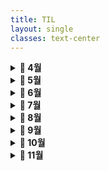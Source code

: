 ```yaml
---
title: TIL
layout: single
classes: text-center
---
```



<details>
  <summary><strong>📅 4월</strong></summary>
  
  <details>
    <summary><strong>[week 1] 2025.04.24 - 2025.04.25</strong></summary>

      <a href="/2025/04/24/til-w1-basic.html">2025.04.24(목) 웹 개발 기초 지식</a><br>
      <a href="/2025/04/25/til-w1-modules.html">2025.04.25(금) 모듈 시스템</a><br>

  </details>

  <details>
    <summary><strong>[week 2] 2025.04.28 - 2025.05.02</strong></summary>

      <a href="/2025/04/28/til-w2-oop.html">2025.04.28(월)</a><br>

  </details>
  
</details>


<details>
  <summary><strong>📅 5월</strong></summary>
  
  <details>
    <summary><strong>[week 3] 2025.05.05 ~ 2025.05.09</strong></summary>

      <a href="/2025/05/09-til-w3-unixcmd.html">2025.05.09(금) 유닉스 커맨드</a><br>

  </details>

  <details>
    <summary><strong>[week 4] 2025.05.12 - 2025.05.16</strong></summary>

  </details>

  <details>
    <summary><strong>[week 5] 2025.05.19 - 2025.05.23</strong></summary>

  </details>

  <details>
    <summary><strong>[week 6] 2025.05.26 - 2025.05.30</strong></summary>

  </details>

  
</details>



<details>
  <summary><strong>📅 6월</strong></summary>

  <details>
    <summary><strong>[week 7] 2025.06.02 - 2025.06.06</strong></summary>

  </details>

  <details>
    <summary><strong>[week 8] 2025.06.09 - 2025.06.13</strong></summary>

  </details>

  <details>
    <summary><strong>[week 9] 2025.06.16 - 2025.06.20</strong></summary>

  </details>

  <details>
    <summary><strong>[week 10] 2025.06.23 - 2025.06.27</strong></summary>

  </details>

</details>



<details>
  <summary><strong>📅 7월</strong></summary>

  <details>
    <summary><strong>[week 11] 2025.06.30 - 2025.07.04</strong></summary>

  </details>

  <details>
    <summary><strong>[week 12] 2025.07.07 - 2025.07.11</strong></summary>

  </details>

  <details>
    <summary><strong>[week 13] 2025.07.14 - 2025.07.18</strong></summary>

  </details>

  <details>
    <summary><strong>[week 14] 2025.07.21 - 2025.07.25</strong></summary>

  </details>

  <details>
    <summary><strong>[week 15] 2025.07.28 - 2025.08.01</strong></summary>

  </details>

</details>



<details>
  <summary><strong>📅 8월</strong></summary>

  <details>
    <summary><strong>[week 16] 2025.08.04 - 2025.08.08</strong></summary>

  </details>

  <details>
    <summary><strong>[week 17] 2025.08.11 - 2025.08.15</strong></summary>

  </details>

  <details>
    <summary><strong>[week 18] 2025.08.18 - 2025.08.22</strong></summary>

  </details>

  <details>
    <summary><strong>[week 19] 2025.08.25 - 2025.08.29</strong></summary>

  </details>

</details>



<details>
  <summary><strong>📅 9월</strong></summary>

  <details>
    <summary><strong>[week 20] 2025.09.01 - 2025.09.05</strong></summary>

  </details>

  <details>
    <summary><strong>[week 21] 2025.09.08 - 2025.09.12</strong></summary>

  </details>

  <details>
    <summary><strong>[week 22] 2025.09.15 - 2025.09.19</strong></summary>

  </details>

  <details>
    <summary><strong>[week 23] 2025.09.22 - 2025.09.26</strong></summary>

  </details>

</details>



<details>
  <summary><strong>📅 10월</strong></summary>

  <details>
    <summary><strong>[week 24] 2025.09.29 - 2025.10.03</strong></summary>

  </details>

  <details>
    <summary><strong>[week 25] 2025.10.06 - 2025.10.10</strong></summary>

  </details>

  <details>
    <summary><strong>[week 26] 2025.10.13 - 2025.10.17</strong></summary>

  </details>

  <details>
    <summary><strong>[week 27] 2025.10.20 - 2025.10.24</strong></summary>

  </details>

  <details>
    <summary><strong>[week 28] 2025.10.27 - 2025.10.31</strong></summary>

  </details>

</details>



<details>
  <summary><strong>📅 11월</strong></summary>

  <details>
    <summary><strong>[week 29] 2025.11.03 - 2025.11.07</strong></summary>

  </details>

  <details>
    <summary><strong>[week 30] 2025.11.10 - 2025.11.14</strong></summary>

  </details>

  <details>
    <summary><strong>[week 31] 2025.11.17 - 2025.11.21</strong></summary>

  </details>

</details>



